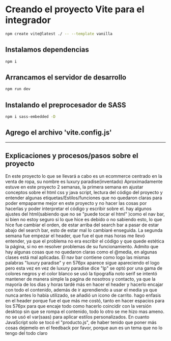 # Creando el proyecto Vite para el integrador

```sh
npm create vite@latest ./ -- --template vanilla
```

## Instalamos dependencias

```sh
npm i
```

## Arrancamos el servidor de desarrollo

```sh
npm run dev
```

## Instalando el preprocesador de SASS

```sh
npm i sass-embedded -D
```

## Agrego el archivo 'vite.config.js'


-------------------------------------------------------------------------------------------------------------------------------------------------------------------------------------------------
## Explicaciones y procesos/pasos sobre el proyecto
En este proyecto lo que se llevará a cabo es un ecommerce centrado en la venta de ropa, su nombre es luxury paradise(inventado)
Aproximadamente estuve en este proyecto 2 semanas, la primera semana en ajustar conceptos sobre el html css y java script, lectura del código del proyecto y entender algunas etiquetas/Estilos/funciones que no quedaron claras para poder empaparme mejor en este proyecto y no hacer las cosas por hacerlas y poder interpretar el código y escribir sobre el.
hay algunos ajustes del html(sabiendo que no se "puede tocar el html" )como el nav bar, si bien no estoy seguro si lo que hice es debido o no sabiendo esto, lo que hice fue cambiar el orden, de estar arriba del search bar a pasar de estar abajo del search bar, esto de estar mal lo cambiaré enseguida.
La segunda semana fue empezar el header, que fue el que mas horas me llevó entender, ya que el problema no era escribir el código y que quede estética la página, si no en resolver problemas de su funcionamiento.
Admito que hay algunas cosas que no quedaron claras como el @media, en algunas clases está mal aplicadas.
El nav bar contiene como logo las mismas palabras "luxury paradise" y en 576px aparece sigue apareciendo el logo pero esta vez en vez de luxury paradise dice "lp"
se optó por una gama de colores negros y el color blanco
se usó la tipografía noto serif
se intentó mantener de manera simple la pagina de nosotros y contacto, ya que la mayoría de los dias y horas tardé más en hacer el header y hacerlo encajar con todo el contenido, además de ir aprendiendo a usar el media ya que nunca antes lo había utilizado, se añadió un icono de carrito.
hago enfasis en el header porque fue el que más me costó, tanto en hacer espacios para los 576px para que encaje todo como hacerlo coincidir con la versión desktop sin que se rompa el contenido, todo lo otro se me hizo mas ameno.
no se usó el var(saas) para aplicar estilos personalizados.
En cuanto  JavaScript solo se tocó el "producto.js", de haber tenido que poner más cosas dejemelo en el feedback por favor, porque aun es un tema que no lo tengo del todo claro


